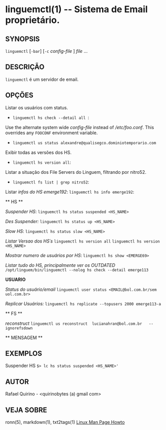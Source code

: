linguemctl(1) -- Sistema de Email proprietário.
===============================================


SYNOPSIS
--------

`linguemctl` [`-bar`] [`-c` *config-file* ] *file* ...

DESCRIÇÃO
---------

`linguemctl` é um servidor de email.

OPÇÕES
------

Listar os usuários com status.
* `linguemctl hs check --detail all `:

Use the alternate system wide *config-file* instead of */etc/foo.conf*. This
  overrides any `FOOCONF` environment variable.
* `linguemctl us status alexandre@qualisegco.dominiotemporario.com`

Exibir todas as versões dos HS.
* `linguemctl hs version all`:

Listar a situação dos File Servers do Linguem, filtrando por nitro52.
* `linguemctl fs list | grep nitro52`:

Listar *infos do HS emerge192*:
`linguemctl hs info emerge192`:


** HS ** 

*Suspender HS*:
	`linguemctl hs status suspended <HS_NAME>`

*Des Suspender:* 
	`linguemctl hs status up <HS_NAME>`

*Slow HS*:
	`linguemctl hs status slow <HS_NAME>`

*Listar Versao dos HS´s*
	`linguemctl hs version all`
	`linguemctl hs version <HS_NAME>`

*Mostrar numero de usuários por HS*:
	`linguemctl hs show <EMERGE69>`

*Listar tudo do HS, principalmente ver os OUTDATED*
	`/opt/linguem/bin/linguemctl --nolog hs check --detail emerge113`


**USUARIO**

*Status do usuário/email* 
	`linguemctl user status <EMAIL@bol.com.br/sem uol.com.br> `

*Replicar Usuários:*
	`linguemctl hs replicate --topusers 2000 emerge113-a`


** FS **

*reconstruct*
	`linguemctl us reconstruct  lucianahran@bol.com.br   --ignorefsdown`

** MENSAGEM ** 




EXEMPLOS
--------

Suspender HS
   `$> lc hs status suspended <HS_NAME>'`


AUTOR
-----

Rafael Quirino - <quirinobytes (a) gmail com>

VEJA SOBRE
----------

ronn(5), markdown(1), txt2tags(1) [Linux Man Page Howto](
http://www.schweikhardt.net/man_page_howto.html)
